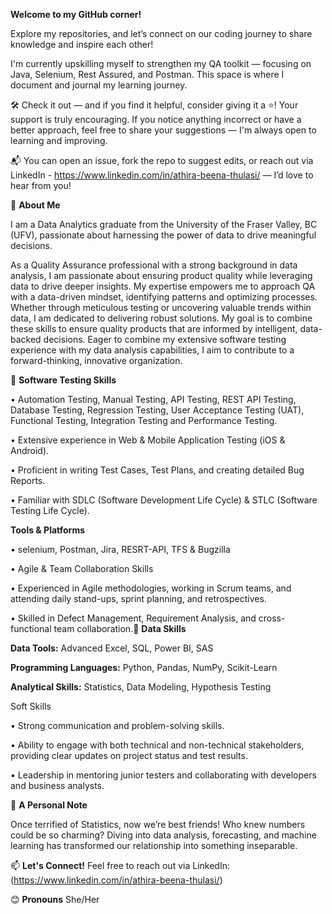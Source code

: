 
**Welcome to my GitHub corner!**

Explore my repositories, and let’s connect on our coding journey to share knowledge and inspire each other!

I'm currently upskilling myself to strengthen my QA toolkit — focusing on Java, Selenium, Rest Assured, and Postman.
This space is where I document and journal my learning journey.

🛠️ Check it out — and if you find it helpful, consider giving it a ⭐️! Your support is truly encouraging.
If you notice anything incorrect or have a better approach, feel free to share your suggestions — I'm always open to learning and improving.

📬 You can open an issue, fork the repo to suggest edits, or reach out via LinkedIn - https://www.linkedin.com/in/athira-beena-thulasi/ — I’d love to hear from you!



🌱 **About Me**

I am a Data Analytics graduate from the University of the Fraser Valley, BC (UFV), passionate about harnessing the power of data to drive meaningful decisions.

As a Quality Assurance professional with a strong background in data analysis, I am passionate about ensuring product quality while leveraging data to drive deeper insights. My expertise empowers me to approach QA with a data-driven mindset, identifying patterns and optimizing processes. Whether through meticulous testing or uncovering valuable trends within data, I am dedicated to delivering robust solutions. My goal is to combine these skills to ensure quality products that are informed by intelligent, data-backed decisions. Eager to combine my extensive software testing experience with my data analysis capabilities, I aim to contribute to a forward-thinking, innovative organization.


🚀 **Software Testing Skills**

•	Automation Testing, Manual Testing, API Testing, REST API Testing, Database Testing, Regression Testing, User Acceptance Testing (UAT), Functional Testing, Integration Testing and Performance Testing.

•	Extensive experience in Web & Mobile Application Testing (iOS & Android).

•	Proficient in writing Test Cases, Test Plans, and creating detailed Bug Reports.

•	Familiar with SDLC (Software Development Life Cycle) & STLC (Software Testing Life Cycle).

**Tools & Platforms**

•	selenium, Postman, Jira, RESRT-API, TFS & Bugzilla

• Agile & Team Collaboration Skills

•	Experienced in Agile methodologies, working in Scrum teams, and attending daily stand-ups, sprint planning, and retrospectives.

•	Skilled in Defect Management, Requirement Analysis, and cross-functional team collaboration.🚀 **Data Skills**

**Data Tools:** Advanced Excel, SQL, Power BI, SAS

**Programming Languages:** Python, Pandas, NumPy, Scikit-Learn

**Analytical Skills:** Statistics, Data Modeling, Hypothesis Testing


Soft Skills	

•	Strong communication and problem-solving skills.

•	Ability to engage with both technical and non-technical stakeholders, providing clear updates on project status and test results.

•	Leadership in mentoring junior testers and collaborating with developers and business analysts.

👯 **A Personal Note**

Once terrified of Statistics, now we’re best friends! Who knew numbers could be so charming? Diving into data analysis, forecasting, and machine learning has transformed our relationship into something inseparable.

📫 **Let's Connect!**
Feel free to reach out via LinkedIn: (https://www.linkedin.com/in/athira-beena-thulasi/)

😊 **Pronouns**
She/Her




